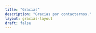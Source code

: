 ```yaml
---
title: "Gracias"
description: "Gracias por contactarnos."
layout: gracias-layout
draft: false
---
```

